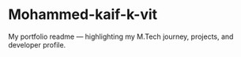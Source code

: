 # Mohammed-kaif-k-vit
My portfolio readme — highlighting my M.Tech journey, projects, and developer profile.
